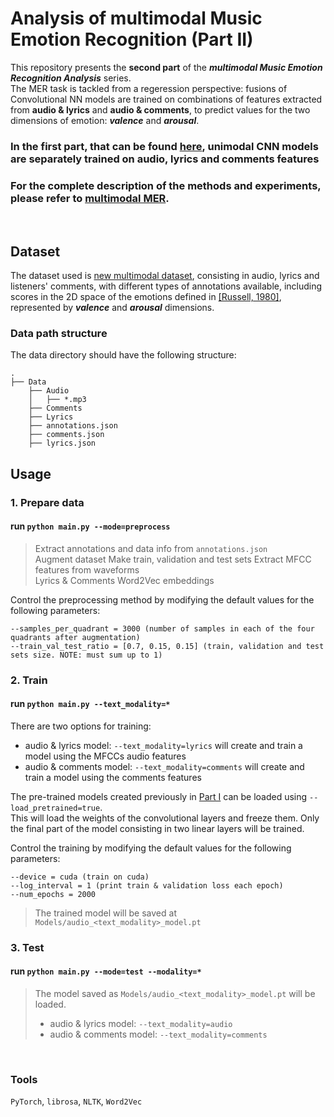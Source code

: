 # Analysis of multimodal Music Emotion Recognition (Part II)

This repository presents the **second part** of the ***multimodal Music Emotion Recognition Analysis*** series.  
The MER task is tackled from a regeression perspective: fusions of Convolutional NN models are trained on combinations of features extracted from **audio & lyrics** and **audio & comments**, to predict values for the two dimensions of emotion: ***valence*** and ***arousal***.  
  
### In the **first part**, that can be found [here](https://github.com/Gloria-M/multimodal-MER-simple), unimodal CNN models are separately trained on audio, lyrics and comments features
  

### For the complete description of the methods and experiments, please refer to [multimodal MER](https://gloria-m.github.io/multimodal.html).   

<br/>  

## Dataset

The dataset used is [new multimodal dataset](https://gloria-m.github.io/new_dataset.html), consisting in audio, lyrics and listeners' comments, with different types of annotations available, including scores in the 2D space of the emotions defined in [[Russell, 1980]](https://www.researchgate.net/publication/235361517_A_Circumplex_Model_of_Affect), represented by ***valence*** and ***arousal*** dimensions.  
  
### Data path structure

The data directory should have the following structure:
```
.
├── Data
    ├── Audio
    │   ├── *.mp3
    ├── Comments
    ├── Lyrics
    ├── annotations.json
    ├── comments.json
    ├── lyrics.json
```  

## Usage  

### 1. Prepare data

#### run `python main.py --mode=preprocess`  

> Extract annotations and data info from `annotations.json`    
> Augment dataset
> Make train, validation and test sets
> Extract MFCC features from waveforms  
> Lyrics & Comments Word2Vec embeddings  
  
Control the preprocessing method by modifying the default values for the following parameters:
```
--samples_per_quadrant = 3000 (number of samples in each of the four quadrants after augmentation)  
--train_val_test_ratio = [0.7, 0.15, 0.15] (train, validation and test sets size. NOTE: must sum up to 1)
```  

### 2. Train

#### run `python main.py --text_modality=*`  

There are two options for training:  
 - audio & lyrics model: `--text_modality=lyrics` will create and train a model using the MFCCs audio features   
 - audio & comments model: `--text_modality=comments` will create and train a model using the comments features   
  
The pre-trained models created previously in [Part I](https://github.com/Gloria-M/multimodal-MER-simple) can be loaded using `--load_pretrained=true`.  
This will load the weights of the convolutional layers and freeze them. Only the final part of the model consisting in two linear layers will be trained.
  
Control the training by modifying the default values for the following parameters:
```
--device = cuda (train on cuda)  
--log_interval = 1 (print train & validation loss each epoch)
--num_epochs = 2000
```  
  
> The trained model will be saved at `Models/audio_<text_modality>_model.pt`  

### 3. Test

#### run `python main.py --mode=test --modality=*`  
  
> The model saved as `Models/audio_<text_modality>_model.pt` will be loaded.   
> - audio & lyrics model: `--text_modality=audio`   
> - audio & comments model: `--text_modality=comments`  

<br/>  

### Tools  
`PyTorch`, `librosa`, `NLTK`, `Word2Vec`

